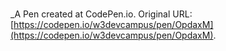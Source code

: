 # 
 _A Pen created at CodePen.io. Original URL: [https://codepen.io/w3devcampus/pen/OpdaxM](https://codepen.io/w3devcampus/pen/OpdaxM).

 